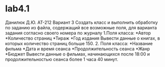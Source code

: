 # lab4.1
Данилюк Д.Ю. АТ-212 Вариант 3 Создать класс и выполнить обработку по заданию из файла, содержащий все возможные поля, для варианта задания согласно своего номера по журналу 1.Поля класса: *Автор *Количество страниц *Тираж *Год издания Вывести данные о книгах, в которых количество страниц больше 150.  2. Поля класса: *Название фильма *Дата и время сеанса *Продолжительность сеанса *Жанр *Бюджет Вывести данные о фильмах, начинающихся после 18:00 и продолжительностью сеанса более 1 часа 40 минут.
